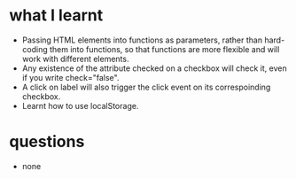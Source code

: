 # what I learnt

- Passing HTML elements into functions as parameters, rather than hard-coding them into functions, so that functions are more flexible and will work with different elements.
- Any existence of the attribute checked on a checkbox will check it, even if you write check="false".
- A click on label will also trigger the click event on its correspoinding checkbox.
- Learnt how to use localStorage.

# questions

- none
